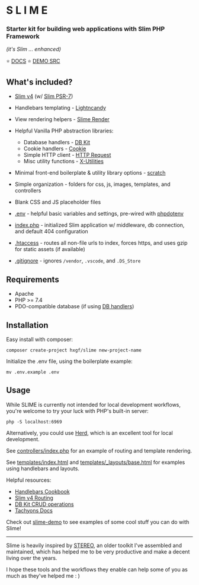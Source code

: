 # S L I M E

### Starter kit for building web applications with Slim PHP Framework

*(it's Slim ... enhanced)*

⭐ [DOCS](https://slime.technology/) 
⭐ [DEMO SRC](https://github.com/hxgf/slime-demo)


## What's included?
- [Slim v4](https://www.slimframework.com/) (w/ [Slim PSR-7](https://github.com/slimphp/Slim-Psr7))
- Handlebars templating - [Lightncandy](https://github.com/zordius/lightnCandy)    

- View rendering helpers - [Slime Render](https://github.com/hxgf/slime-render)

- Helpful Vanilla PHP abstraction libraries:
  - Database handlers - [DB Kit](https://github.com/hxgf/dbkit)
  - Cookie handlers - [Cookie](https://github.com/hxgf/cookie)
  - Simple HTTP client - [HTTP Request](https://github.com/hxgf/http-request) 
  - Misc utility functions - [X-Utilities](https://github.com/hxgf/x-utilities)
    
- Minimal front-end boilerplate & utility library options - [scratch](https://github.com/hxgf/scratch)
    
- Simple organization - folders for css, js, images, templates, and controllers

- Blank CSS and JS placeholder files

- [.env](https://github.com/hxgf/slime/blob/master/.env.example) - helpful basic variables and settings, pre-wired with [phpdotenv](https://github.com/vlucas/phpdotenv)

- [index.php](https://github.com/hxgf/slime/blob/master/index.php) - initialized Slim application w/ middleware, db connection, and default 404 configuration

- [.htaccess](https://github.com/hxgf/slime/blob/master/.htaccess) - routes all non-file urls to index, forces https, and uses gzip for static assets (if available)

- [.gitignore](https://github.com/hxgf/slime/blob/master/.gitignore) - ignores `/vendor`, `.vscode`, and `.DS_Store`






## Requirements
- Apache
- PHP >= 7.4
- PDO-compatible database (if using [DB handlers](https://github.com/hxgf/dbkit))





## Installation
Easy install with composer:
```
composer create-project hxgf/slime new-project-name
```

Initialize the .env file, using the boilerplate example:
```
mv .env.example .env
```




## Usage
While SLIME is currently not intended for local development workflows, you're welcome to try your luck with PHP's built-in server:
```
php -S localhost:6969
```
Alternatively, you could use [Herd](https://herd.laravel.com/), which is an excellent tool for local development.


See [controllers/index.php](https://github.com/hxgf/slime/blob/master/controllers/index.php) for an example of routing and template rendering.

See [templates/index.html](https://github.com/hxgf/slime/blob/master/templates/index.html) and [templates/_layouts/base.html](https://github.com/hxgf/slime/blob/master/templates/_layouts/base.html) for examples using handlebars and layouts.

Helpful resources:
- [Handlebars Cookbook](https://zordius.github.io/HandlebarsCookbook/)
- [Slim v4 Routing](https://www.slimframework.com/docs/v4/objects/routing.html)
- [DB Kit CRUD operations](https://github.com/hxgf/dbkit)
- [Tachyons Docs](https://tachyons.io/docs/)

Check out [slime-demo](https://github.com/hxgf/dbkit) to see examples of some cool stuff you can do with Slime!

---

Slime is heavily inspired by [STEREO](https://stereotk.com/), an older toolkit I've assembled and maintained, which has helped me to be very productive and make a decent living over the years. 

I hope these tools and the workflows they enable can help some of you as much as they've helped me : )




